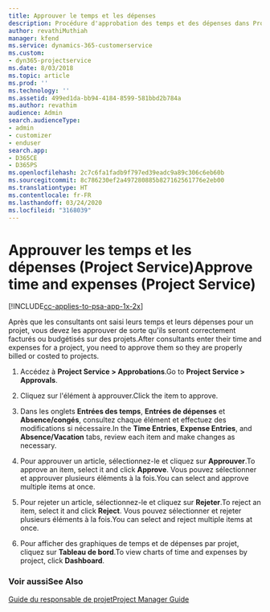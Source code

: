 ```yaml
---
title: Approuver le temps et les dépenses
description: Procédure d'approbation des temps et des dépenses dans Project Service
author: revathiMuthiah
manager: kfend
ms.service: dynamics-365-customerservice
ms.custom:
- dyn365-projectservice
ms.date: 8/03/2018
ms.topic: article
ms.prod: ''
ms.technology: ''
ms.assetid: 499ed1da-bb94-4184-8599-581bbd2b784a
ms.author: revathim
audience: Admin
search.audienceType:
- admin
- customizer
- enduser
search.app:
- D365CE
- D365PS
ms.openlocfilehash: 2c7c6fa1fadb9f797ed39eadc9a89c306c6eb60b
ms.sourcegitcommit: 8c786230ef2a497280885b827162561776e2eb00
ms.translationtype: HT
ms.contentlocale: fr-FR
ms.lasthandoff: 03/24/2020
ms.locfileid: "3168039"
---
```

# <a name="approve-time-and-expenses-project-service"></a><span data-ttu-id="aa41b-103">Approuver les temps et les dépenses (Project Service)</span><span class="sxs-lookup"><span data-stu-id="aa41b-103">Approve time and expenses (Project Service)</span></span>

[!INCLUDE[cc-applies-to-psa-app-1x-2x](../includes/cc-applies-to-psa-app-1x-2x.md)]

<span data-ttu-id="aa41b-104">Après que les consultants ont saisi leurs temps et leurs dépenses pour un projet, vous devez les approuver de sorte qu'ils seront correctement facturés ou budgétisés sur des projets.</span><span class="sxs-lookup"><span data-stu-id="aa41b-104">After consultants enter their time and expenses for a project, you need to approve them so they are properly billed or costed to projects.</span></span>  
  
1.  <span data-ttu-id="aa41b-105">Accédez à **Project Service > Approbations**.</span><span class="sxs-lookup"><span data-stu-id="aa41b-105">Go to **Project Service > Approvals**.</span></span>  
  
2.  <span data-ttu-id="aa41b-106">Cliquez sur l'élément à approuver.</span><span class="sxs-lookup"><span data-stu-id="aa41b-106">Click the item to approve.</span></span>  
  
3.  <span data-ttu-id="aa41b-107">Dans les onglets **Entrées des temps**, **Entrées de dépenses** et **Absence/congés**, consultez chaque élément et effectuez des modifications si nécessaire.</span><span class="sxs-lookup"><span data-stu-id="aa41b-107">In the **Time Entries**, **Expense Entries**, and **Absence/Vacation** tabs, review each item and make changes as necessary.</span></span>  
  
4.  <span data-ttu-id="aa41b-108">Pour approuver un article, sélectionnez-le et cliquez sur **Approuver**.</span><span class="sxs-lookup"><span data-stu-id="aa41b-108">To approve an item, select it and click **Approve**.</span></span> <span data-ttu-id="aa41b-109">Vous pouvez sélectionner et approuver plusieurs éléments à la fois.</span><span class="sxs-lookup"><span data-stu-id="aa41b-109">You can select and approve multiple items at once.</span></span>  
  
5.  <span data-ttu-id="aa41b-110">Pour rejeter un article, sélectionnez-le et cliquez sur **Rejeter**.</span><span class="sxs-lookup"><span data-stu-id="aa41b-110">To reject an item, select it and click **Reject**.</span></span> <span data-ttu-id="aa41b-111">Vous pouvez sélectionner et rejeter plusieurs éléments à la fois.</span><span class="sxs-lookup"><span data-stu-id="aa41b-111">You can select and reject multiple items at once.</span></span>  
  
6.  <span data-ttu-id="aa41b-112">Pour afficher des graphiques de temps et de dépenses par projet, cliquez sur **Tableau de bord**.</span><span class="sxs-lookup"><span data-stu-id="aa41b-112">To view charts of time and expenses by project, click **Dashboard**.</span></span>  
  
### <a name="see-also"></a><span data-ttu-id="aa41b-113">Voir aussi</span><span class="sxs-lookup"><span data-stu-id="aa41b-113">See Also</span></span>  
 [<span data-ttu-id="aa41b-114">Guide du responsable de projet</span><span class="sxs-lookup"><span data-stu-id="aa41b-114">Project Manager Guide</span></span>](../project-service/project-manager-guide.md)
